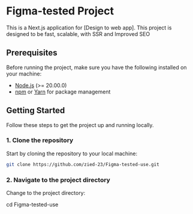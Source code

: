 # Figma-tested Project

This is a Next.js application for [Design to web app]. This project is designed to be fast, scalable, with SSR and Improved SEO

## Prerequisites

Before running the project, make sure you have the following installed on your machine:

- [Node.js](https://nodejs.org/en/) (>= 20.00.0)
- [npm](https://npmjs.com) or [Yarn](https://yarnpkg.com/) for package management

## Getting Started

Follow these steps to get the project up and running locally.

### 1. Clone the repository

Start by cloning the repository to your local machine:

```bash
git clone https://github.com/zied-23/Figma-tested-use.git
```

### 2. Navigate to the project directory

Change to the project directory:

cd Figma-tested-use
